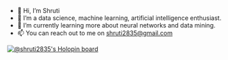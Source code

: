 - 👋 Hi, I’m Shruti
- 👀 I’m a data science, machine learning, artificial intelligence enthusiast.
- 🌱 I’m currently learning more about neural networks and data mining.
- 📫 You can reach out to me on shruti2835@gmail.com

[![@shruti2835's Holopin board](https://holopin.me/shruti2835)](https://holopin.io/@shruti2835)

<!---
shruti2835/shruti2835 is a ✨ special ✨ repository because its `README.md` (this file) appears on your GitHub profile.
You can click the Preview link to take a look at your changes.
--->
